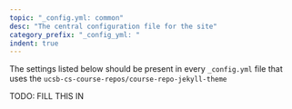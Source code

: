 ```yaml
---
topic: "_config.yml: common"
desc: "The central configuration file for the site"
category_prefix: "_config_yml: "
indent: true
---
```


The settings listed below should be present in every `_config.yml` file that uses the `ucsb-cs-course-repos/course-repo-jekyll-theme`

TODO: FILL THIS IN
